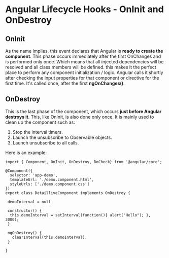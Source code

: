 # Angular Lifecycle Hooks - OnInit and OnDestroy

## OnInit
As the name implies, this event declares that Angular is **ready to create the component**. This phase occurs immediately after the first OnChanges and is performed only once.
Which means that all injected dependencies will be resolved and all class members will be defined. this makes it the perfect place to perform any component initialization / logic.
Angular calls it shortly after checking the input properties for that component or directive for the first time.
It's called once, after the first **ngOnChanges()**.

## OnDestroy
This is the last phase of the component, which occurs **just before Angular destroys it**. This, like OnInit, is also done only once.
It is mainly used to clean up the component such as:

1. Stop the interval timers.
2. Launch the unsubscribe to Observable objects.
3. Launch unsubscribe to all calls.

Here is an example:
```
import { Component, OnInit, OnDestroy, DoCheck} from '@angular/core';

@Component({
  selector: 'app-demo',
  templateUrl: './demo.component.html',
  styleUrls: ['./demo.component.css']
})
export class DetailliveComponent implements OnDestroy {

 demoInterval = null

 constructor() {
  this.demoInterval = setInterval(function(){ alert("Hello"); }, 3000);
 }

 ngOnDestroy() {
   clearInterval(this.demoInterval);
 }

}
```